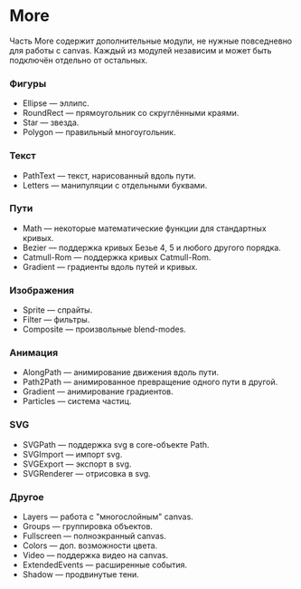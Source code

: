 # More
Часть More содержит дополнительные модули, не нужные повседневно для работы с canvas. Каждый из модулей независим и может быть подключён отдельно от остальных.

### Фигуры
 - Ellipse — эллипс.
 - RoundRect — прямоугольник со скруглёнными краями.
 - Star — звезда.
 - Polygon — правильный многоугольник.
 
### Текст
 - PathText — текст, нарисованный вдоль пути.
 - Letters — манипуляции с отдельными буквами.

### Пути
 - Math — некоторые математические функции для стандартных кривых.
 - Bezier — поддержка кривых Безье 4, 5 и любого другого порядка.
 - Catmull-Rom — поддержка кривых Catmull-Rom.
 - Gradient — градиенты вдоль путей и кривых.

### Изображения
 - Sprite — спрайты.
 - Filter — фильтры.
 - Composite — произвольные blend-modes.

### Анимация
 - AlongPath — анимирование движения вдоль пути.
 - Path2Path — анимированное превращение одного пути в другой.
 - Gradient — анимирование градиентов.
 - Particles — система частиц.

### SVG
 - SVGPath — поддержка svg в core-объекте Path.
 - SVGImport — импорт svg.
 - SVGExport — экспорт в svg.
 - SVGRenderer — отрисовка в svg.
 
### Другое
 - Layers — работа с "многослойным" canvas.
 - Groups — группировка объектов.
 - Fullscreen — полноэкранный canvas.
 - Colors — доп. возможности цвета.
 - Video — поддержка видео на canvas.
 - ExtendedEvents — расширенные события.
 - Shadow — продвинутые тени.
